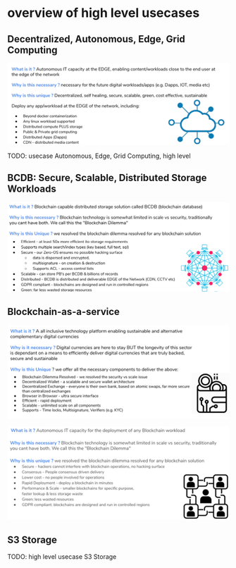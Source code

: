 
# overview of high level usecases

## Decentralized, Autonomous, Edge, Grid Computing

![](img/edge_cloud.png)

TODO:  usecase Autonomous, Edge, Grid Computing, high level

## BCDB: Secure, Scalable, Distributed Storage Workloads

![](img/bcdb.png)

## Blockchain-as-a-service 

![](img/blockchain_service.png)

![](img/blokchain_service2.png)

## S3 Storage

TODO:  high level usecase S3 Storage